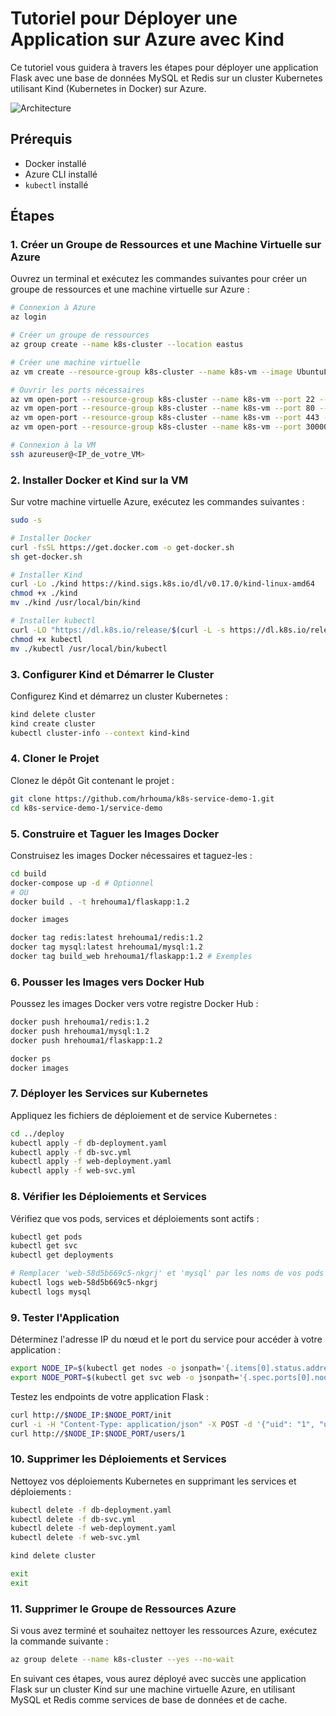# Tutoriel pour Déployer une Application sur Azure avec Kind

Ce tutoriel vous guidera à travers les étapes pour déployer une application Flask avec une base de données MySQL et Redis sur un cluster Kubernetes utilisant Kind (Kubernetes in Docker) sur Azure.

![Architecture](https://github.com/janakiramm/Kubernetes-multi-container-pod/blob/master/multi-container-pod.png?raw=true)

## Prérequis
- Docker installé
- Azure CLI installé
- `kubectl` installé

## Étapes

### 1. Créer un Groupe de Ressources et une Machine Virtuelle sur Azure

Ouvrez un terminal et exécutez les commandes suivantes pour créer un groupe de ressources et une machine virtuelle sur Azure :

```sh
# Connexion à Azure
az login

# Créer un groupe de ressources
az group create --name k8s-cluster --location eastus

# Créer une machine virtuelle
az vm create --resource-group k8s-cluster --name k8s-vm --image UbuntuLTS --admin-username azureuser --generate-ssh-keys

# Ouvrir les ports nécessaires
az vm open-port --resource-group k8s-cluster --name k8s-vm --port 22 --priority 1000
az vm open-port --resource-group k8s-cluster --name k8s-vm --port 80 --priority 1010
az vm open-port --resource-group k8s-cluster --name k8s-vm --port 443 --priority 1020
az vm open-port --resource-group k8s-cluster --name k8s-vm --port 30000-32767 --priority 1030

# Connexion à la VM
ssh azureuser@<IP_de_votre_VM>
```

### 2. Installer Docker et Kind sur la VM

Sur votre machine virtuelle Azure, exécutez les commandes suivantes :

```sh
sudo -s

# Installer Docker
curl -fsSL https://get.docker.com -o get-docker.sh
sh get-docker.sh

# Installer Kind
curl -Lo ./kind https://kind.sigs.k8s.io/dl/v0.17.0/kind-linux-amd64
chmod +x ./kind
mv ./kind /usr/local/bin/kind

# Installer kubectl
curl -LO "https://dl.k8s.io/release/$(curl -L -s https://dl.k8s.io/release/stable.txt)/bin/linux/amd64/kubectl"
chmod +x kubectl
mv ./kubectl /usr/local/bin/kubectl
```

### 3. Configurer Kind et Démarrer le Cluster

Configurez Kind et démarrez un cluster Kubernetes :

```sh
kind delete cluster
kind create cluster
kubectl cluster-info --context kind-kind
```

### 4. Cloner le Projet

Clonez le dépôt Git contenant le projet :

```sh
git clone https://github.com/hrhouma/k8s-service-demo-1.git
cd k8s-service-demo-1/service-demo
```

### 5. Construire et Taguer les Images Docker

Construisez les images Docker nécessaires et taguez-les :

```sh
cd build
docker-compose up -d # Optionnel
# OU
docker build . -t hrehouma1/flaskapp:1.2

docker images

docker tag redis:latest hrehouma1/redis:1.2
docker tag mysql:latest hrehouma1/mysql:1.2
docker tag build_web hrehouma1/flaskapp:1.2 # Exemples
```

### 6. Pousser les Images vers Docker Hub

Poussez les images Docker vers votre registre Docker Hub :

```sh
docker push hrehouma1/redis:1.2
docker push hrehouma1/mysql:1.2
docker push hrehouma1/flaskapp:1.2

docker ps
docker images
```

### 7. Déployer les Services sur Kubernetes

Appliquez les fichiers de déploiement et de service Kubernetes :

```sh
cd ../deploy
kubectl apply -f db-deployment.yaml
kubectl apply -f db-svc.yml
kubectl apply -f web-deployment.yaml
kubectl apply -f web-svc.yml
```

### 8. Vérifier les Déploiements et Services

Vérifiez que vos pods, services et déploiements sont actifs :

```sh
kubectl get pods
kubectl get svc
kubectl get deployments

# Remplacer 'web-58d5b669c5-nkgrj' et 'mysql' par les noms de vos pods
kubectl logs web-58d5b669c5-nkgrj
kubectl logs mysql
```

### 9. Tester l'Application

Déterminez l'adresse IP du nœud et le port du service pour accéder à votre application :

```sh
export NODE_IP=$(kubectl get nodes -o jsonpath='{.items[0].status.addresses[?(.type=="InternalIP")].address}')
export NODE_PORT=$(kubectl get svc web -o jsonpath='{.spec.ports[0].nodePort}')
```

Testez les endpoints de votre application Flask :

```sh
curl http://$NODE_IP:$NODE_PORT/init
curl -i -H "Content-Type: application/json" -X POST -d '{"uid": "1", "user":"Haythem Rehouma"}' http://$NODE_IP:$NODE_PORT/users/add
curl http://$NODE_IP:$NODE_PORT/users/1
```

### 10. Supprimer les Déploiements et Services

Nettoyez vos déploiements Kubernetes en supprimant les services et déploiements :

```sh
kubectl delete -f db-deployment.yaml
kubectl delete -f db-svc.yml
kubectl delete -f web-deployment.yaml
kubectl delete -f web-svc.yml

kind delete cluster

exit
exit
```

### 11. Supprimer le Groupe de Ressources Azure

Si vous avez terminé et souhaitez nettoyer les ressources Azure, exécutez la commande suivante :

```sh
az group delete --name k8s-cluster --yes --no-wait
```

En suivant ces étapes, vous aurez déployé avec succès une application Flask sur un cluster Kind sur une machine virtuelle Azure, en utilisant MySQL et Redis comme services de base de données et de cache.
